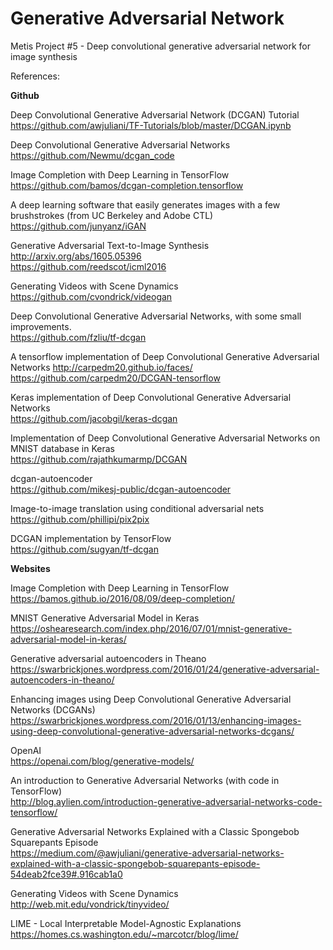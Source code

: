 # Generative Adversarial Network
Metis Project #5 - Deep convolutional generative adversarial network for image synthesis

References: 

__Github__

Deep Convolutional Generative Adversarial Network (DCGAN) Tutorial  
https://github.com/awjuliani/TF-Tutorials/blob/master/DCGAN.ipynb

Deep Convolutional Generative Adversarial Networks   
https://github.com/Newmu/dcgan_code

Image Completion with Deep Learning in TensorFlow  
https://github.com/bamos/dcgan-completion.tensorflow

A deep learning software that easily generates images with a few brushstrokes (from UC Berkeley and Adobe CTL)  
https://github.com/junyanz/iGAN

Generative Adversarial Text-to-Image Synthesis http://arxiv.org/abs/1605.05396  
https://github.com/reedscot/icml2016

Generating Videos with Scene Dynamics
https://github.com/cvondrick/videogan

Deep Convolutional Generative Adversarial Networks, with some small improvements.  
https://github.com/fzliu/tf-dcgan

A tensorflow implementation of Deep Convolutional Generative Adversarial Networks http://carpedm20.github.io/faces/  
https://github.com/carpedm20/DCGAN-tensorflow

Keras implementation of Deep Convolutional Generative Adversarial Networks  
https://github.com/jacobgil/keras-dcgan

Implementation of Deep Convolutional Generative Adversarial Networks on MNIST database in Keras  
https://github.com/rajathkumarmp/DCGAN

dcgan-autoencoder  
https://github.com/mikesj-public/dcgan-autoencoder

Image-to-image translation using conditional adversarial nets  
https://github.com/phillipi/pix2pix

DCGAN implementation by TensorFlow  
https://github.com/sugyan/tf-dcgan


__Websites__

Image Completion with Deep Learning in TensorFlow  
https://bamos.github.io/2016/08/09/deep-completion/

MNIST Generative Adversarial Model in Keras  
https://oshearesearch.com/index.php/2016/07/01/mnist-generative-adversarial-model-in-keras/

Generative adversarial autoencoders in Theano  
https://swarbrickjones.wordpress.com/2016/01/24/generative-adversarial-autoencoders-in-theano/

Enhancing images using Deep Convolutional Generative Adversarial Networks (DCGANs)  
https://swarbrickjones.wordpress.com/2016/01/13/enhancing-images-using-deep-convolutional-generative-adversarial-networks-dcgans/

OpenAI  
https://openai.com/blog/generative-models/

An introduction to Generative Adversarial Networks (with code in TensorFlow)  
http://blog.aylien.com/introduction-generative-adversarial-networks-code-tensorflow/

Generative Adversarial Networks Explained with a Classic Spongebob Squarepants Episode  
https://medium.com/@awjuliani/generative-adversarial-networks-explained-with-a-classic-spongebob-squarepants-episode-54deab2fce39#.916cab1a0

Generating Videos with Scene Dynamics  
http://web.mit.edu/vondrick/tinyvideo/

LIME - Local Interpretable Model-Agnostic Explanations  
https://homes.cs.washington.edu/~marcotcr/blog/lime/
